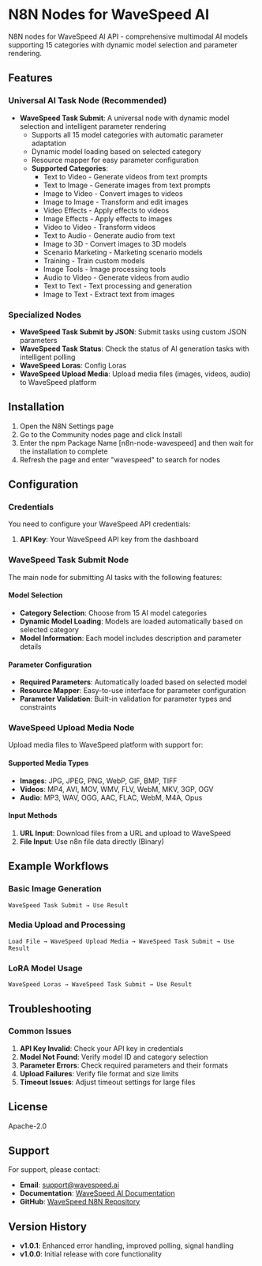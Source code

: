 # N8N Nodes for WaveSpeed AI

N8N nodes for WaveSpeed AI API - comprehensive multimodal AI models supporting 15 categories with dynamic model selection and parameter rendering.

## Features

### Universal AI Task Node (Recommended)
- **WaveSpeed Task Submit**: A universal node with dynamic model selection and intelligent parameter rendering
  - Supports all 15 model categories with automatic parameter adaptation
  - Dynamic model loading based on selected category
  - Resource mapper for easy parameter configuration
  - **Supported Categories**:
    - Text to Video - Generate videos from text prompts
    - Text to Image - Generate images from text prompts  
    - Image to Video - Convert images to videos
    - Image to Image - Transform and edit images
    - Video Effects - Apply effects to videos
    - Image Effects - Apply effects to images
    - Video to Video - Transform videos
    - Text to Audio - Generate audio from text
    - Image to 3D - Convert images to 3D models
    - Scenario Marketing - Marketing scenario models
    - Training - Train custom models
    - Image Tools - Image processing tools
    - Audio to Video - Generate videos from audio
    - Text to Text - Text processing and generation
    - Image to Text - Extract text from images

### Specialized Nodes
- **WaveSpeed Task Submit by JSON**: Submit tasks using custom JSON parameters
- **WaveSpeed Task Status**: Check the status of AI generation tasks with intelligent polling
- **WaveSpeed Loras**: Config Loras
- **WaveSpeed Upload Media**: Upload media files (images, videos, audio) to WaveSpeed platform

## Installation

1. Open the N8N Settings page
2. Go to the Community nodes page and click Install
3. Enter the npm Package Name [n8n-node-wavespeed] and then wait for the installation to complete
4. Refresh the page and enter "wavespeed" to search for nodes

## Configuration

### Credentials

You need to configure your WaveSpeed API credentials:

1. **API Key**: Your WaveSpeed API key from the dashboard

### WaveSpeed Task Submit Node

The main node for submitting AI tasks with the following features:

#### Model Selection
- **Category Selection**: Choose from 15 AI model categories
- **Dynamic Model Loading**: Models are loaded automatically based on selected category
- **Model Information**: Each model includes description and parameter details

#### Parameter Configuration
- **Required Parameters**: Automatically loaded based on selected model
- **Resource Mapper**: Easy-to-use interface for parameter configuration
- **Parameter Validation**: Built-in validation for parameter types and constraints

### WaveSpeed Upload Media Node

Upload media files to WaveSpeed platform with support for:

#### Supported Media Types
- **Images**: JPG, JPEG, PNG, WebP, GIF, BMP, TIFF
- **Videos**: MP4, AVI, MOV, WMV, FLV, WebM, MKV, 3GP, OGV
- **Audio**: MP3, WAV, OGG, AAC, FLAC, WebM, M4A, Opus

#### Input Methods
1. **URL Input**: Download files from a URL and upload to WaveSpeed
2. **File Input**: Use n8n file data directly (Binary)
 
 
## Example Workflows

### Basic Image Generation
```
WaveSpeed Task Submit → Use Result
```

### Media Upload and Processing
```
Load File → WaveSpeed Upload Media → WaveSpeed Task Submit → Use Result
```

### LoRA Model Usage
```
WaveSpeed Loras → WaveSpeed Task Submit → Use Result
```

## Troubleshooting

### Common Issues

1. **API Key Invalid**: Check your API key in credentials
2. **Model Not Found**: Verify model ID and category selection
3. **Parameter Errors**: Check required parameters and their formats
4. **Upload Failures**: Verify file format and size limits
5. **Timeout Issues**: Adjust timeout settings for large files


## License

Apache-2.0

## Support

For support, please contact:
- **Email**: support@wavespeed.ai
- **Documentation**: [WaveSpeed AI Documentation](https://wavespeed.ai/docs)
- **GitHub**: [WaveSpeed N8N Repository](https://github.com/WaveSpeedAI/wavespeed-n8n)

## Version History

- **v1.0.1**: Enhanced error handling, improved polling, signal handling
- **v1.0.0**: Initial release with core functionality

